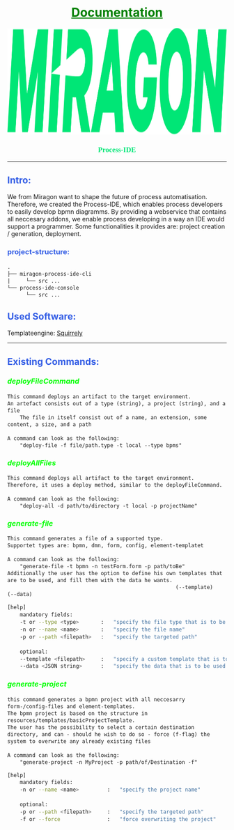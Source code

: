 <br />
<div align="center">

# <span style="color:green"> <u> Documentation </u> </span>

  <a href="#">
    <img src="images/logo.png" alt="Logo" height="244">
  </a>

<h3 align="center" style="font-family: Academy Engraved LET; color:#00E676">Process-IDE</h3>

</div>

<hr>

## <span style="color:#335DE5"> Intro: </span>

We from Miragon want to shape the future of process automatisation.
Therefore, we created the Process-IDE, which enables process developers to easily develop bpmn diagramms.
By providing a webservice that contains all neccesary addons, we enable process developing in a way an IDE would support a programmer.
Some functionalities it provides are: 
    project creation / generation, 
    deployment.


###  <span style="color:#335DE5"> project-structure: </span>

    .
    ├── miragon-process-ide-cli
    |     └── src ...
    └── process-ide-console
          └── src ...


## <span style="color:#335DE5"> Used Software: </span>
Templateengine: [Squirrely](https://squirrelly.js.org/)

<hr>

## <span style="color:#335DE5"> Existing Commands: </span>


### <span style="color:lime"> *deployFileCommand* </span>
    This command deploys an artifact to the target environment.
    An artefact consists out of a type (string), a project (string), and a file
        The file in itself consist out of a name, an extension, some content, a size, and a path
    
    A command can look as the following: 
        "deploy-file -f file/path.type -t local --type bpms"

### <span style="color:lime"> *deployAllFiles* </span>
    This command deploys all artifact to the target environment.
    Therefore, it uses a deploy method, similar to the deployFileCommand.

    A command can look as the following:
        "deploy-all -d path/to/directory -t local -p projectName"

### <span style="color:lime"> *generate-file* </span>
    This command generates a file of a supported type.
    Supportet types are: bpmn, dmn, form, config, element-templatet

    A command can look as the following: 
        "generate-file -t bpmn -n testForm.form -p path/toBe"
    Additionally the user has the option to define his own templates that are to be used, and fill them with the data he wants.
                                                          (--template)                                         (--data)

```bash
[help]    
    mandatory fields:
    -t or --type <type>       :   "specify the file type that is to be generated"
    -n or --name <name>       :   "specify the file name"
    -p or --path <filepath>   :   "specify the targeted path"

    optional:
    --template <filepath>     :   "specify a custom template that is to be used"
    --data <JSON string>      :   "specify the data that is to be used for your template"
```

### <span style="color:lime"> *generate-project* </span>
    this command generates a bpmn project with all neccesarry form-/config-files and element-templates.
    The bpmn project is based on the structure in resources/templates/basicProjectTemplate.
    The user has the possibility to select a certain destination directory, and can - should he wish to do so - force (f-flag) the system to overwrite any already existing files

    A command can look as the following:
        "generate-project -n MyProject -p path/of/Destination -f"

```bash
[help]    
    mandatory fields:
    -n or --name <name>         :   "specify the project name"

    optional:
    -p or --path <filepath>     :   "specify the targeted path"
    -f or --force               :   "force overwriting the project"
```
